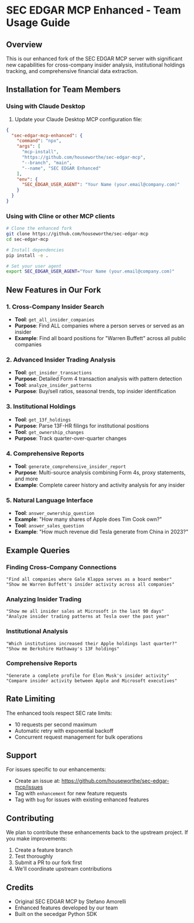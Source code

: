 # SEC EDGAR MCP Enhanced - Team Usage Guide

## Overview

This is our enhanced fork of the SEC EDGAR MCP server with significant new capabilities for cross-company insider analysis, institutional holdings tracking, and comprehensive financial data extraction.

## Installation for Team Members

### Using with Claude Desktop

1. Update your Claude Desktop MCP configuration file:

```json
{
  "sec-edgar-mcp-enhanced": {
    "command": "npx",
    "args": [
      "mcp-install",
      "https://github.com/houseworthe/sec-edgar-mcp",
      "--branch", "main",
      "--name", "SEC EDGAR Enhanced"
    ],
    "env": {
      "SEC_EDGAR_USER_AGENT": "Your Name (your.email@company.com)"
    }
  }
}
```

### Using with Cline or other MCP clients

```bash
# Clone the enhanced fork
git clone https://github.com/houseworthe/sec-edgar-mcp
cd sec-edgar-mcp

# Install dependencies
pip install -e .

# Set your user agent
export SEC_EDGAR_USER_AGENT="Your Name (your.email@company.com)"
```

## New Features in Our Fork

### 1. Cross-Company Insider Search
- **Tool**: `get_all_insider_companies`
- **Purpose**: Find ALL companies where a person serves or served as an insider
- **Example**: Find all board positions for "Warren Buffett" across all public companies

### 2. Advanced Insider Trading Analysis
- **Tool**: `get_insider_transactions`
- **Purpose**: Detailed Form 4 transaction analysis with pattern detection
- **Tool**: `analyze_insider_patterns`
- **Purpose**: Buy/sell ratios, seasonal trends, top insider identification

### 3. Institutional Holdings
- **Tool**: `get_13f_holdings`
- **Purpose**: Parse 13F-HR filings for institutional positions
- **Tool**: `get_ownership_changes`
- **Purpose**: Track quarter-over-quarter changes

### 4. Comprehensive Reports
- **Tool**: `generate_comprehensive_insider_report`
- **Purpose**: Multi-source analysis combining Form 4s, proxy statements, and more
- **Example**: Complete career history and activity analysis for any insider

### 5. Natural Language Interface
- **Tool**: `answer_ownership_question`
- **Example**: "How many shares of Apple does Tim Cook own?"
- **Tool**: `answer_sales_question`
- **Example**: "How much revenue did Tesla generate from China in 2023?"

## Example Queries

### Finding Cross-Company Connections
```
"Find all companies where Gale Klappa serves as a board member"
"Show me Warren Buffett's insider activity across all companies"
```

### Analyzing Insider Trading
```
"Show me all insider sales at Microsoft in the last 90 days"
"Analyze insider trading patterns at Tesla over the past year"
```

### Institutional Analysis
```
"Which institutions increased their Apple holdings last quarter?"
"Show me Berkshire Hathaway's 13F holdings"
```

### Comprehensive Reports
```
"Generate a complete profile for Elon Musk's insider activity"
"Compare insider activity between Apple and Microsoft executives"
```

## Rate Limiting

The enhanced tools respect SEC rate limits:
- 10 requests per second maximum
- Automatic retry with exponential backoff
- Concurrent request management for bulk operations

## Support

For issues specific to our enhancements:
- Create an issue at: https://github.com/houseworthe/sec-edgar-mcp/issues
- Tag with `enhancement` for new feature requests
- Tag with `bug` for issues with existing enhanced features

## Contributing

We plan to contribute these enhancements back to the upstream project. If you make improvements:
1. Create a feature branch
2. Test thoroughly
3. Submit a PR to our fork first
4. We'll coordinate upstream contributions

## Credits

- Original SEC EDGAR MCP by Stefano Amorelli
- Enhanced features developed by our team
- Built on the secedgar Python SDK
